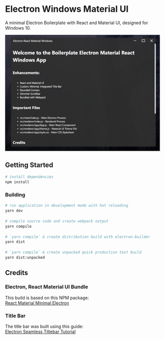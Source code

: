 # Electron Windows Material UI

A minimal Electron Boilerplate with React and Material UI, designed for Windows 10.

![Screenshot](./docs/window.png "Screenshot")

## Getting Started

```bash
# install dependencies
npm install
```

### Building

```bash
# run application in development mode with hot reloading
yarn dev

# compile source code and create webpack output
yarn compile

# `yarn compile` & create distribution build with electron-builder
yarn dist

# `yarn compile` & create unpacked quick production test build
yarn dist:unpacked
```

## Credits

### Electron, React Material UI Bundle

This build is based on this NPM package:  
[React Material Minimal Electron](https://www.npmjs.com/package/react-material-minimal-electron-starter)

### Title Bar

The title bar was built using this guide:  
[Electron Seamless Titlebar Tutorial](https://github.com/binaryfunt/electron-seamless-titlebar-tutorial)
